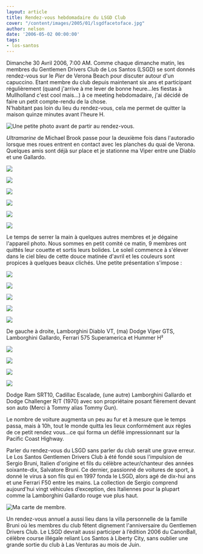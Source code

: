 ```yaml
---
layout: article
title: Rendez-vous hebdomadaire du LSGD Club
cover: "/content/images/2005/01/lsgdfacetoface.jpg"
author: nelson
date: '2006-05-02 00:00:00'
tags:
- los-santos
---
```


Dimanche 30 Avril 2006, 7:00 AM. Comme chaque dimanche matin, les membres du Gentlemen Drivers Club de Los Santos (LSGD) se sont donnés rendez-vous sur le _Pier_ de Verona Beach pour discuter autour d'un capuccino. Etant membre du club depuis maintenant six ans et participant régulièrement (quand j'arrive à me lever de bonne heure...les fiestas&nbsp;à Mullholland c'est cool mais...) à ce meeting hebdomadaire, j'ai décidé de faire un petit compte-rendu de la chose.  
N'habitant pas loin du lieu du rendez-vous, cela me permet de quitter la maison quinze minutes avant l'heure H.

![Une petite photo avant de partir au rendez-vous.](  /content/images/2005/01/homesweethome.jpg)

_Ultramarine_ de Michael Brook passe pour la deuxième fois dans l'autoradio lorsque mes roues entrent en contact avec les planches du quai de Verona. Quelques amis sont déjà sur place et je stationne ma Viper entre une Diablo et une Gallardo.

![](  /content/images/2005/01/arrivee.jpg)

![](  /content/images/2005/01/lsgd1.jpg)

![](  /content/images/2005/01/lsgd2.jpg)

![](  /content/images/2005/01/lsgd3.jpg)

![](  /content/images/2005/01/lsgdfacetoface.jpg)

![](  /content/images/2005/01/lsgdfacetoface2.jpg)

Le temps de serrer la main à quelques autres membres et je dégaine l'appareil photo. Nous sommes en petit comité ce matin, 9 membres ont quittés leur couette et sortis leurs bolides. Le soleil commence à s'élever dans le ciel bleu de cette douce matinée d'avril et les couleurs sont propices à quelques beaux clichés. Une petite présentation s'impose :

![](  /content/images/2005/01/gallajaune.jpg)

![](  /content/images/2005/01/vipah.jpg)

![](  /content/images/2005/01/gallajaune2.jpg)

![](  /content/images/2005/01/575sa.jpg)

![](  /content/images/2005/01/h2.jpg)

De gauche à droite, Lamborghini Diablo VT, (ma) Dodge Viper GTS, Lamborghini Gallardo, Ferrari 575 Superamerica et Hummer H²

![](  /content/images/2005/01/SRT10.jpg)

![](  /content/images/2005/01/caddylade.jpg)

![](  /content/images/2005/01/gallarouge.jpg)

![](  /content/images/2005/01/chally.jpg)

Dodge Ram SRT10, Cadillac Escalade, (une autre) Lamborghini Gallardo et Dodge Challenger R/T (1970) avec son propriétaire posant fièrement devant son auto (Merci à Tommy alias Tommy Gun).

Le nombre de voiture augmenta un peu au fur et à mesure que le temps passa, mais à 10h, tout le monde quitta les lieux conformément aux règles de ce petit rendez vous...ce qui forma un défilé impressionnant sur la Pacific Coast Highway.

Parler du rendez-vous du LSGD sans parler du club serait une grave erreur. Le Los Santos Gentlemen Drivers Club à été fondé sous l'impulsion de Sergio Bruni, Italien d'origine et fils du célèbre acteur/chanteur des années soixante-dix, Salvatore Bruni. Ce dernier, passionné de voitures de sport, à donné le virus à son fils qui en 1997 fonda le LSGD, alors agé de dix-hui ans et une Ferrari F50 entre les mains. La collection de Sergio comprend aujourd'hui vingt véhicules d’exception, des Italiennes pour la plupart comme la Lamborghini Gallardo rouge vue plus haut.

![Ma carte de membre.](  /content/images/2005/01/mamacarte.jpg)

Un rendez-vous annuel&nbsp;a aussi lieu dans la villa personnelle de la famille Bruni où les membres du club fêtent dignement l'anniversaire du Gentlemen Drivers Club. Le LSGD devrait aussi participer à l’édition 2006 du CanonBall, célèbre course illégale reliant Los Santos à Liberty City, sans oublier une grande sortie du club à Las Venturas au mois de Juin.

<!--kg-card-end: markdown-->
